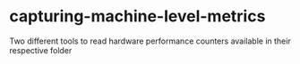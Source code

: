 # capturing-machine-level-metrics

Two different tools to read hardware performance counters available in their respective folder